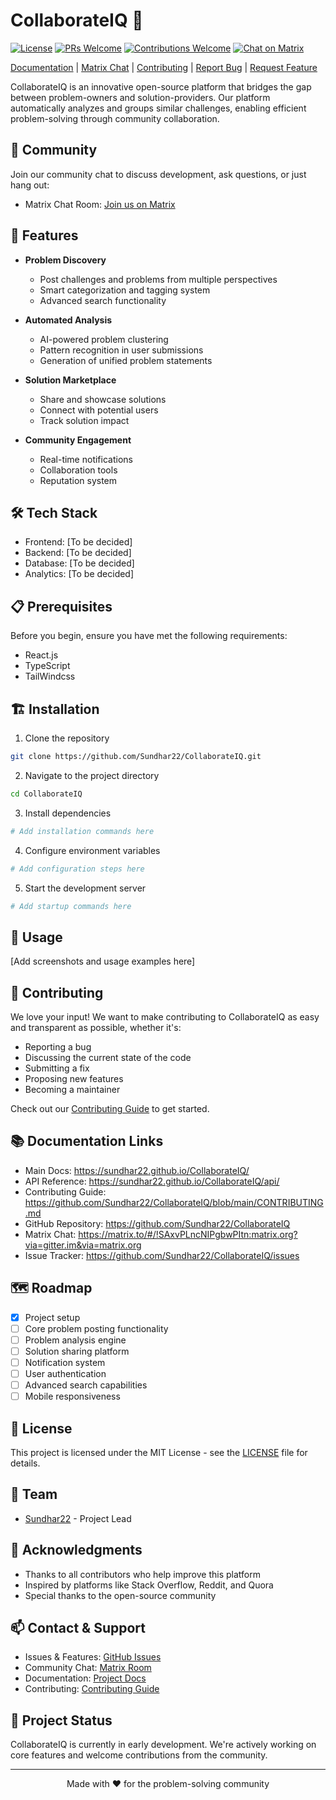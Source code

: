 
# CollaborateIQ 🤝

[![License](https://img.shields.io/badge/license-MIT-blue.svg)](https://opensource.org/licenses/MIT)
[![PRs Welcome](https://img.shields.io/badge/PRs-welcome-brightgreen.svg)](http://makeapullrequest.com)
[![Contributions Welcome](https://img.shields.io/badge/contributions-welcome-brightgreen.svg?style=flat)](https://github.com/Sundhar22/CollaborateIQ/issues)
[![Chat on Matrix](https://img.shields.io/badge/chat-on%20matrix-blue)](https://matrix.to/#/!SAxvPLncNIPgbwPItn:matrix.org?via=gitter.im&via=matrix.org)

[Documentation](https://github.com/Sundhar22/CollaborateIQ/docs) | 
[Matrix Chat](https://matrix.to/#/!SAxvPLncNIPgbwPItn:matrix.org?via=gitter.im&via=matrix.org) | 
[Contributing](https://github.com/Sundhar22/CollaborateIQ/blob/main/CONTRIBUTING.md) | 
[Report Bug](https://github.com/Sundhar22/CollaborateIQ/issues/new?template=bug_report.md) | 
[Request Feature](https://github.com/Sundhar22/CollaborateIQ/issues/new?template=feature_request.md)

CollaborateIQ is an innovative open-source platform that bridges the gap between problem-owners and solution-providers. Our platform automatically analyzes and groups similar challenges, enabling efficient problem-solving through community collaboration.

## 💬 Community

Join our community chat to discuss development, ask questions, or just hang out:

- Matrix Chat Room: [Join us on Matrix](https://matrix.to/#/!SAxvPLncNIPgbwPItn:matrix.org?via=gitter.im&via=matrix.org)

## 🚀 Features

- **Problem Discovery**
  - Post challenges and problems from multiple perspectives
  - Smart categorization and tagging system
  - Advanced search functionality

- **Automated Analysis**
  - AI-powered problem clustering
  - Pattern recognition in user submissions
  - Generation of unified problem statements

- **Solution Marketplace**
  - Share and showcase solutions
  - Connect with potential users
  - Track solution impact

- **Community Engagement**
  - Real-time notifications
  - Collaboration tools
  - Reputation system

## 🛠️ Tech Stack

- Frontend: [To be decided]
- Backend: [To be decided]
- Database: [To be decided]
- Analytics: [To be decided]

## 📋 Prerequisites

Before you begin, ensure you have met the following requirements:
* React.js
* TypeScript
* TailWindcss
  

## 🏗️ Installation

1. Clone the repository
```bash
git clone https://github.com/Sundhar22/CollaborateIQ.git
```

2. Navigate to the project directory
```bash
cd CollaborateIQ
```

3. Install dependencies
```bash
# Add installation commands here
```

4. Configure environment variables
```bash
# Add configuration steps here
```

5. Start the development server
```bash
# Add startup commands here
```

## 🎯 Usage

[Add screenshots and usage examples here]

## 🤝 Contributing

We love your input! We want to make contributing to CollaborateIQ as easy and transparent as possible, whether it's:

- Reporting a bug
- Discussing the current state of the code
- Submitting a fix
- Proposing new features
- Becoming a maintainer

Check out our [Contributing Guide](CONTRIBUTING.md) to get started.


## 📚 Documentation Links

- Main Docs: https://sundhar22.github.io/CollaborateIQ/
- API Reference: https://sundhar22.github.io/CollaborateIQ/api/
- Contributing Guide: https://github.com/Sundhar22/CollaborateIQ/blob/main/CONTRIBUTING.md
- GitHub Repository: https://github.com/Sundhar22/CollaborateIQ
- Matrix Chat: https://matrix.to/#/!SAxvPLncNIPgbwPItn:matrix.org?via=gitter.im&via=matrix.org
- Issue Tracker: https://github.com/Sundhar22/CollaborateIQ/issues



## 🗺️ Roadmap

- [x] Project setup
- [ ] Core problem posting functionality
- [ ] Problem analysis engine
- [ ] Solution sharing platform
- [ ] Notification system
- [ ] User authentication
- [ ] Advanced search capabilities
- [ ] Mobile responsiveness

## 📜 License

This project is licensed under the MIT License - see the [LICENSE](LICENSE) file for details.

## 👥 Team

- [Sundhar22](https://github.com/Sundhar22) - Project Lead

## 🌟 Acknowledgments

- Thanks to all contributors who help improve this platform
- Inspired by platforms like Stack Overflow, Reddit, and Quora
- Special thanks to the open-source community

## 📫 Contact & Support

- Issues & Features: [GitHub Issues](https://github.com/Sundhar22/CollaborateIQ/issues)
- Community Chat: [Matrix Room](https://matrix.to/#/!SAxvPLncNIPgbwPItn:matrix.org?via=gitter.im&via=matrix.org)
- Documentation: [Project Docs](https://sundhar22.github.io/CollaborateIQ/)
- Contributing: [Contributing Guide](https://github.com/Sundhar22/CollaborateIQ/blob/main/CONTRIBUTING.md)

## 🔮 Project Status

CollaborateIQ is currently in early development. We're actively working on core features and welcome contributions from the community.

---

<p align="center">Made with ❤️ for the problem-solving community</p>
